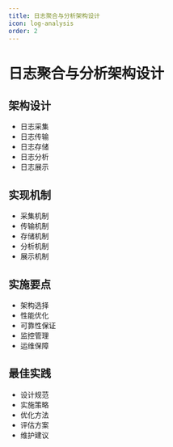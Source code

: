 ```yaml
---
title: 日志聚合与分析架构设计
icon: log-analysis
order: 2
---
```


# 日志聚合与分析架构设计

## 架构设计
- 日志采集
- 日志传输
- 日志存储
- 日志分析
- 日志展示

## 实现机制
- 采集机制
- 传输机制
- 存储机制
- 分析机制
- 展示机制

## 实施要点
- 架构选择
- 性能优化
- 可靠性保证
- 监控管理
- 运维保障

## 最佳实践
- 设计规范
- 实施策略
- 优化方法
- 评估方案
- 维护建议
